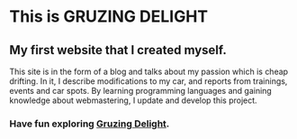 # This is GRUZING DELIGHT

## My first website that I created myself. 

This site is in the form of a blog and talks about my passion which is cheap drifting. 
In it, I describe modifications to my car, and reports from trainings, events and car spots.
By learning programming languages ​​and gaining knowledge about webmastering, I update and develop this project.

### Have fun exploring [Gruzing Delight](). 